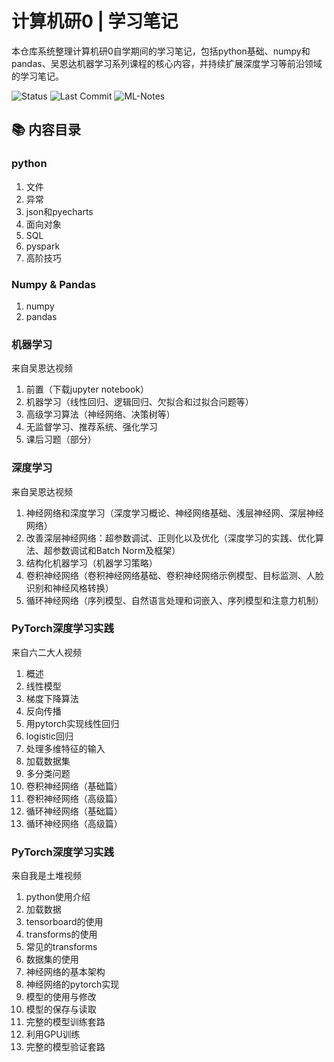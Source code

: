# 计算机研0 | 学习笔记

本仓库系统整理计算机研0自学期间的学习笔记，包括python基础、numpy和pandas、吴恩达机器学习系列课程的核心内容，并持续扩展深度学习等前沿领域的学习笔记。

![Status](https://img.shields.io/badge/Status-Active-brightgreen)		![Last Commit](https://img.shields.io/github/last-commit/XIAOBOCXY/Machine-Learning-Notes)  		![ML-Notes](https://img.shields.io/badge/笔记-持续更新中-brightgreen)

## 📚 内容目录

### python

1.  文件
2.  异常
3.  json和pyecharts
4.  面向对象
5.  SQL
6.  pyspark
7.  高阶技巧

### Numpy & Pandas

1.  numpy
2.  pandas

### 机器学习

来自吴恩达视频

1.  前置（下载jupyter notebook）
2.  机器学习（线性回归、逻辑回归、欠拟合和过拟合问题等）
3.  高级学习算法（神经网络、决策树等）
4.  无监督学习、推荐系统、强化学习
5.  课后习题（部分）

### 深度学习

来自吴恩达视频

1.  神经网络和深度学习（深度学习概论、神经网络基础、浅层神经网、深层神经网络）
2.  改善深层神经网络：超参数调试、正则化以及优化（深度学习的实践、优化算法、超参数调试和Batch Norm及框架）
3.  结构化机器学习（机器学习策略）
4.  卷积神经网络（卷积神经网络基础、卷积神经网络示例模型、目标监测、人脸识别和神经风格转换）
5.  循环神经网络（序列模型、自然语言处理和词嵌入、序列模型和注意力机制）

### PyTorch深度学习实践

来自六二大人视频

1.  概述
2.  线性模型
3.  梯度下降算法
4.  反向传播
5.  用pytorch实现线性回归
6.  logistic回归
7.  处理多维特征的输入
8.  加载数据集
9.  多分类问题
10.  卷积神经网络（基础篇）
11.  卷积神经网络（高级篇）
12.  循环神经网络（基础篇）
13.  循环神经网络（高级篇）

### PyTorch深度学习实践

来自我是土堆视频

1.  python使用介绍
2.  加载数据
3.  tensorboard的使用
4.  transforms的使用
5.  常见的transforms
6.  数据集的使用
7.  神经网络的基本架构
8.  神经网络的pytorch实现
9.  模型的使用与修改
10.  模型的保存与读取
11.  完整的模型训练套路
12.  利用GPU训练
13.  完整的模型验证套路